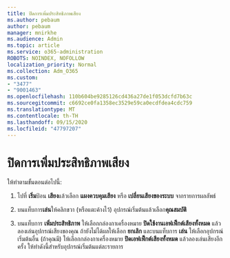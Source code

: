 ```yaml
---
title: ปิดการเพิ่มประสิทธิภาพเสียง
ms.author: pebaum
author: pebaum
manager: mnirkhe
ms.audience: Admin
ms.topic: article
ms.service: o365-administration
ROBOTS: NOINDEX, NOFOLLOW
localization_priority: Normal
ms.collection: Adm_O365
ms.custom:
- "3477"
- "9001463"
ms.openlocfilehash: 110b604be9285126cd436a27de1f053dcfd7b63c
ms.sourcegitcommit: c6692ce0fa1358ec3529e59ca0ecdfdea4cdc759
ms.translationtype: MT
ms.contentlocale: th-TH
ms.lasthandoff: 09/15/2020
ms.locfileid: "47797207"
---
```

# <a name="turn-off-audio-enhancement"></a>ปิดการเพิ่มประสิทธิภาพเสียง

ให้ทำตามขั้นตอนต่อไปนี้:

1. ไปที่ **เริ่ม**ป้อน **เสียง**แล้วเลือก **แผงควบคุมเสียง** หรือ **เปลี่ยนเสียงของระบบ** จากรายการผลลัพธ์

2. บนแท็บการ**เล่น**ให้คลิกขวา (หรือแตะค้างไว้) อุปกรณ์เริ่มต้นแล้วเลือก**คุณสมบัติ**

3. บนแท็บการ **เพิ่มประสิทธิภาพ** ให้เลือกกล่องกาเครื่องหมาย **ปิดใช้งานเอฟเฟ็กต์เสียงทั้งหมด** แล้วลองเล่นอุปกรณ์เสียงของคุณ ถ้ายังไม่ได้ผลให้เลือก **ยกเลิก** และบนแท็บการ **เล่น** ให้เลือกอุปกรณ์เริ่มต้นอื่น (ถ้าคุณมี) ให้เลือกกล่องกาเครื่องหมาย **ปิดเอฟเฟ็กต์เสียงทั้งหมด** แล้วลองเล่นเสียงอีกครั้ง ให้ทำดังนี้สำหรับอุปกรณ์เริ่มต้นแต่ละรายการ
